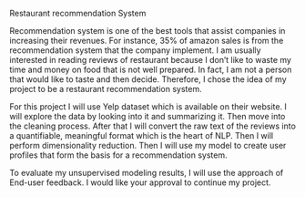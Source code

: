 Restaurant recommendation System

 Recommendation system is one of the best tools that assist companies in increasing their revenues. For instance, 35% of amazon sales is from the recommendation system that the company implement. I am usually interested in reading reviews of restaurant because I don’t like to waste my time and money on food that is not well prepared. In fact, I am not a person that would like to taste and then decide. Therefore, I chose the idea of my project to be a restaurant recommendation system.

For this project I will use Yelp dataset which is available on their website. I will explore the data by looking into it and summarizing it. Then move into the cleaning process. After that I will convert the raw text of the reviews into a quantifiable, meaningful format which is the heart of NLP. Then I will perform dimensionality reduction. Then I will use my model to create user profiles that form the basis for a recommendation system. 

To evaluate my unsupervised modeling results, I will use the approach of End-user feedback. I would like your approval to continue my project.  